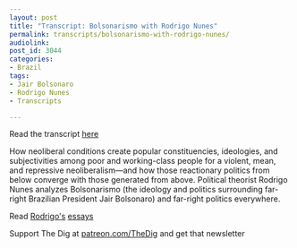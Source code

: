 ```yaml
---
layout: post
title: "Transcript: Bolsonarismo with Rodrigo Nunes"
permalink: transcripts/bolsonarismo-with-rodrigo-nunes/
audiolink: 
post_id: 3044
categories:
- Brazil
tags:
- Jair Bolsonaro
- Rodrigo Nunes
- Transcripts

---
```


Read the transcript [here](https://jacobinmag.com/2022/03/brazil-pt-lula-bolsonaro-neoliberalism-far-right)

How neoliberal conditions create popular constituencies, ideologies, and subjectivities among poor and working-class people for a violent, mean, and repressive neoliberalism—and how those reactionary politics from below converge with those generated from above. Political theorist Rodrigo Nunes analyzes Bolsonarismo (the ideology and politics surrounding far-right Brazilian President Jair Bolsonaro) and far-right politics everywhere. 

Read [Rodrigo's](https://www.radicalphilosophy.com/article/of-what-is-bolsonaro-the-name) [essays](https://www.publicbooks.org/are-we-in-denial-about-denial)

Support The Dig at [patreon.com/TheDig](http://www.patreon.com/TheDig)  and get that newsletter